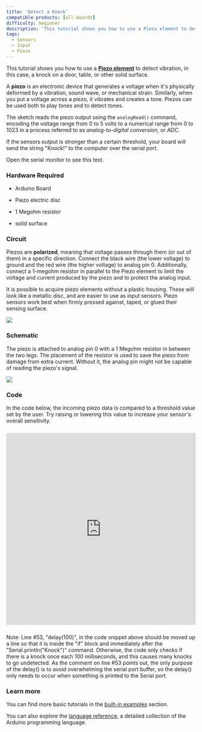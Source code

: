 ```yaml
---
title: 'Detect a Knock'
compatible-products: [all-boards]
difficulty: beginner
description: 'This tutorial shows you how to use a Piezo element to detect vibration.'
tags: 
  - Sensors
  - Input
  - Piezo
---
```


This tutorial shows you how to use a [**Piezo element**](http://en.wikipedia.org/wiki/Piezoelectric_sensor) to detect vibration, in this case, a knock on a door, table, or other solid surface.

A **piezo** is an electronic device that generates a voltage when it's physically deformed by a vibration, sound wave, or mechanical strain.  Similarly, when you put a voltage across a piezo, it vibrates and creates a tone. Piezos can be used both to play tones and to detect tones.

The sketch reads the piezo output using the `analogRead()` command, encoding the voltage range from 0 to 5 volts to a numerical range from 0 to 1023 in a process referred to as *analog-to-digital conversion*, or *ADC*.

If the sensors output is stronger than a certain threshold, your board will send the string "Knock!" to the computer over the serial port.

Open the serial monitor to see this text.

### Hardware Required

- Arduino Board

- Piezo electric disc

- 1 Megohm resistor

- solid surface

### Circuit

Piezos are **polarized**, meaning that voltage passes through them (or out of them) in a specific direction. Connect the black wire (the lower voltage) to ground and the red wire (the higher voltage) to analog pin 0. Additionally, connect a 1-megohm resistor in parallel to the Piezo element to limit the voltage and current produced by the piezo and to protect the analog input.

It is possible to acquire piezo elements without a plastic housing. These will  look like a metallic disc, and are easier to use as input sensors. Piezo sensors work best when firmly pressed against, taped, or glued their sensing surface.

![](assets/circuit.png)


### Schematic

The piezo is attached to analog pin 0 with a 1 Megohm resistor in between the two legs. The placement of the resistor is used to save the piezo from damage from extra current. Without it, the analog pin might not be capable of reading the piezo's signal.

![](assets/schematic.png)

### Code

In the code below, the incoming piezo data is compared to a threshold value set by the user. Try raising or lowering this value to increase your sensor's overall sensitivity.

<iframe src='https://create.arduino.cc/example/builtin/06.Sensors%5CKnock/Knock/preview?embed&snippet' style='height:510px;width:100%;margin:10px 0' frameborder='0'></iframe>

Note: Line #53, "delay(100)", in the code snippet above should be moved up a line so that it is inside the "if" block and immediately after the "Serial.println("Knock")" command. Otherwise, the code only checks if there is a knock once each 100 milliseconds, and this causes many knocks to go undetected. As the comment on line #53 points out, the only purpose of the delay() is to avoid overwhelming the serial port buffer, so the delay() only needs to occur when something is printed to the Serial port.

### Learn more

You can find more basic tutorials in the [built-in examples](/built-in-examples) section.

You can also explore the [language reference](https://www.arduino.cc/reference/en/), a detailed collection of the Arduino programming language.
